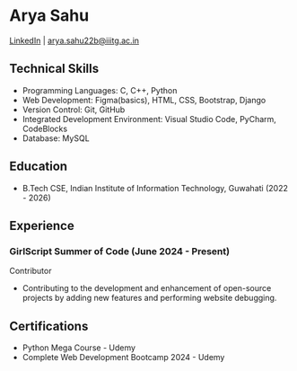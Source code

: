 # Arya Sahu

[LinkedIn](https://www.linkedin.com/in/arya-sahu-237701242/) | arya.sahu22b@iiitg.ac.in

## Technical Skills
- Programming Languages: C, C++, Python
- Web Development: Figma(basics), HTML, CSS, Bootstrap, Django
- Version Control: Git, GitHub
- Integrated Development Environment: Visual Studio Code, PyCharm, CodeBlocks
- Database: MySQL

## Education
- B.Tech CSE, Indian Institute of Information Technology, Guwahati (2022 - 2026)

## Experience
### GirlScript Summer of Code (June 2024 - Present)
Contributor
- Contributing to the development and enhancement of open-source projects by adding new features and performing website debugging.

## Certifications
- Python Mega Course - Udemy
- Complete Web Development Bootcamp 2024 - Udemy
